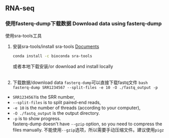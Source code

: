 ## RNA-seq
### 使用fasterq-dump下载数据 Download data using fasterq-dump
使用sra-tools工具
1. 安装sra-tools/install sra-tools
   [Documents](https://github.com/ncbi/sra-tools)
   ```bash
   conda install -c bioconda sra-tools
   ```
   或者本地下载安装/or download and install locally  
   <br>

  2. 下载数据/download data
   `fasterq-dump`可以直接下载fastq文件
    ```bash
    fasterq-dump SRR1234567 --split-files -e 10 -O ./fastq_output -p
    ```
    
  - `SRR1234567`is the SRR number,
  - `--split-files` is to split paired-end reads,
  - `-e 10` is the number of threads (according to your computer),
  - `-O ./fastq_output` is the output directory.
  - `-p` is to show progress.  
  fasterq-dump doesn't have `--gzip` option, so you need to compress the files manually. 不能使用`--gzip`选项，所以需要手动压缩文件。建议使用`pigz`